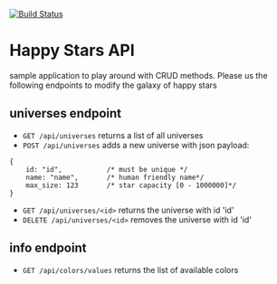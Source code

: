 [![Build Status](https://travis-ci.org/as-ideas/happy-stars-go.svg?branch=master)](https://travis-ci.org/as-ideas/happy-stars-go)

Happy Stars API
===============

sample application to play around with CRUD methods. Please us the following endpoints
to modify the galaxy of happy stars

universes endpoint
-----------------
- `GET /api/universes` returns a list of all universes
- `POST /api/universes` adds a new universe with json payload: 
```
{
    id: "id",           /* must be unique */ 
    name: "name",       /* human friendly name*/
    max_size: 123       /* star capacity [0 - 1000000]*/
}
```
- `GET /api/universes/<id>` returns the universe with id 'id'
- `DELETE /api/universes/<id>` removes the universe with id 'id'


info endpoint 
-------------

- `GET /api/colors/values` returns the list of available colors
